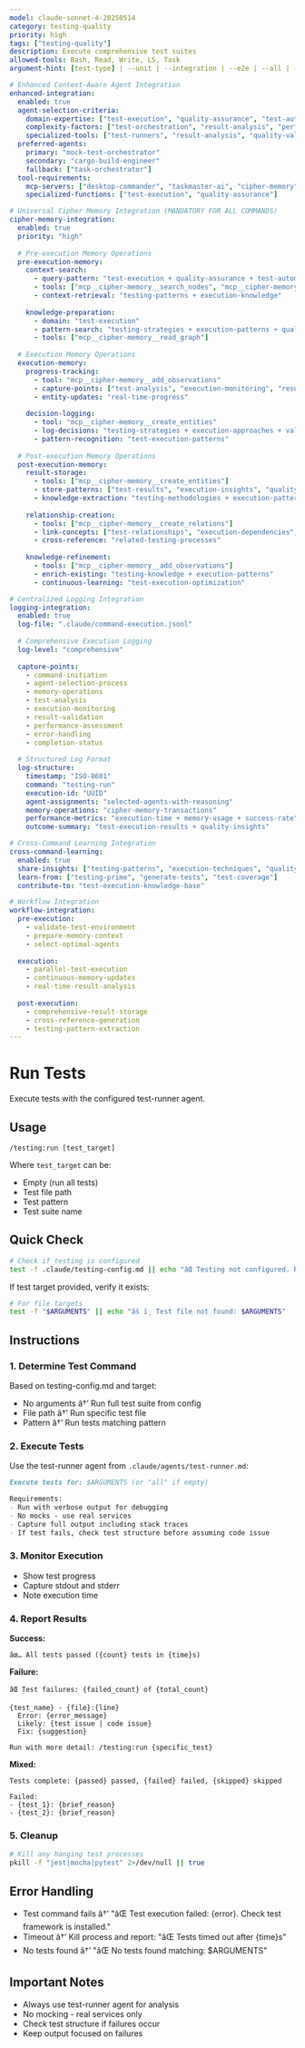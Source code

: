 ```yaml
---
model: claude-sonnet-4-20250514
category: testing-quality
priority: high
tags: ["testing-quality"]
description: Execute comprehensive test suites
allowed-tools: Bash, Read, Write, LS, Task
argument-hint: [test-type] | --unit | --integration | --e2e | --all | --watch

# Enhanced Context-Aware Agent Integration
enhanced-integration:
  enabled: true
  agent-selection-criteria:
    domain-expertise: ["test-execution", "quality-assurance", "test-automation"]
    complexity-factors: ["test-orchestration", "result-analysis", "performance-validation"]
    specialized-tools: ["test-runners", "result-analysis", "quality-validation"]
  preferred-agents:
    primary: "mock-test-orchestrator"
    secondary: "cargo-build-engineer"
    fallback: ["task-orchestrator"]
  tool-requirements:
    mcp-servers: ["desktop-commander", "taskmaster-ai", "cipher-memory"]
    specialized-functions: ["test-execution", "quality-assurance"]

# Universal Cipher Memory Integration (MANDATORY FOR ALL COMMANDS)
cipher-memory-integration:
  enabled: true
  priority: "high"
  
  # Pre-execution Memory Operations
  pre-execution-memory:
    context-search:
      - query-pattern: "test-execution + quality-assurance + test-automation"
      - tools: ["mcp__cipher-memory__search_nodes", "mcp__cipher-memory__open_nodes"]
      - context-retrieval: "testing-patterns + execution-knowledge"
    
    knowledge-preparation:
      - domain: "test-execution"
      - pattern-search: "testing-strategies + execution-patterns + quality-techniques"
      - tools: ["mcp__cipher-memory__read_graph"]
  
  # Execution Memory Operations
  execution-memory:
    progress-tracking:
      - tool: "mcp__cipher-memory__add_observations"
      - capture-points: ["test-analysis", "execution-monitoring", "result-validation"]
      - entity-updates: "real-time-progress"
    
    decision-logging:
      - tool: "mcp__cipher-memory__create_entities"
      - log-decisions: "testing-strategies + execution-approaches + validation-decisions"
      - pattern-recognition: "test-execution-patterns"
  
  # Post-execution Memory Operations
  post-execution-memory:
    result-storage:
      - tools: ["mcp__cipher-memory__create_entities"]
      - store-patterns: ["test-results", "execution-insights", "quality-techniques"]
      - knowledge-extraction: "testing-methodologies + execution-patterns"
    
    relationship-creation:
      - tools: ["mcp__cipher-memory__create_relations"]
      - link-concepts: ["test-relationships", "execution-dependencies", "quality-connections"]
      - cross-reference: "related-testing-processes"
    
    knowledge-refinement:
      - tools: ["mcp__cipher-memory__add_observations"]
      - enrich-existing: "testing-knowledge + execution-patterns"
      - continuous-learning: "test-execution-optimization"

# Centralized Logging Integration
logging-integration:
  enabled: true
  log-file: ".claude/command-execution.jsonl"
  
  # Comprehensive Execution Logging
  log-level: "comprehensive"
  
  capture-points:
    - command-initiation
    - agent-selection-process
    - memory-operations
    - test-analysis
    - execution-monitoring
    - result-validation
    - performance-assessment
    - error-handling
    - completion-status
  
  # Structured Log Format
  log-structure:
    timestamp: "ISO-8601"
    command: "testing-run"
    execution-id: "UUID"
    agent-assignments: "selected-agents-with-reasoning"
    memory-operations: "cipher-memory-transactions"
    performance-metrics: "execution-time + memory-usage + success-rate"
    outcome-summary: "test-execution-results + quality-insights"

# Cross-Command Learning Integration
cross-command-learning:
  enabled: true
  share-insights: ["testing-patterns", "execution-techniques", "quality-strategies"]
  learn-from: ["testing-prime", "generate-tests", "test-coverage"]
  contribute-to: "test-execution-knowledge-base"

# Workflow Integration
workflow-integration:
  pre-execution:
    - validate-test-environment
    - prepare-memory-context
    - select-optimal-agents
  
  execution:
    - parallel-test-execution
    - continuous-memory-updates
    - real-time-result-analysis
  
  post-execution:
    - comprehensive-result-storage
    - cross-reference-generation
    - testing-pattern-extraction
---
```


# Run Tests

Execute tests with the configured test-runner agent.

## Usage
```
/testing:run [test_target]
```

Where `test_target` can be:
- Empty (run all tests)
- Test file path
- Test pattern
- Test suite name

## Quick Check

```bash
# Check if testing is configured
test -f .claude/testing-config.md || echo "âŒ Testing not configured. Run /testing:prime first"
```

If test target provided, verify it exists:
```bash
# For file targets
test -f "$ARGUMENTS" || echo "âš ï¸ Test file not found: $ARGUMENTS"
```

## Instructions

### 1. Determine Test Command

Based on testing-config.md and target:
- No arguments â†’ Run full test suite from config
- File path â†’ Run specific test file
- Pattern â†’ Run tests matching pattern

### 2. Execute Tests

Use the test-runner agent from `.claude/agents/test-runner.md`:

```markdown
Execute tests for: $ARGUMENTS (or "all" if empty)

Requirements:
- Run with verbose output for debugging
- No mocks - use real services
- Capture full output including stack traces
- If test fails, check test structure before assuming code issue
```

### 3. Monitor Execution

- Show test progress
- Capture stdout and stderr
- Note execution time

### 4. Report Results

**Success:**
```
âœ… All tests passed ({count} tests in {time}s)
```

**Failure:**
```
âŒ Test failures: {failed_count} of {total_count}

{test_name} - {file}:{line}
  Error: {error_message}
  Likely: {test issue | code issue}
  Fix: {suggestion}

Run with more detail: /testing:run {specific_test}
```

**Mixed:**
```
Tests complete: {passed} passed, {failed} failed, {skipped} skipped

Failed:
- {test_1}: {brief_reason}
- {test_2}: {brief_reason}
```

### 5. Cleanup

```bash
# Kill any hanging test processes
pkill -f "jest|mocha|pytest" 2>/dev/null || true
```

## Error Handling

- Test command fails â†’ "âŒ Test execution failed: {error}. Check test framework is installed."
- Timeout â†’ Kill process and report: "âŒ Tests timed out after {time}s"
- No tests found â†’ "âŒ No tests found matching: $ARGUMENTS"

## Important Notes

- Always use test-runner agent for analysis
- No mocking - real services only
- Check test structure if failures occur
- Keep output focused on failures



